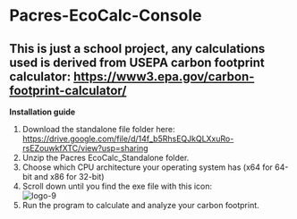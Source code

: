 # Pacres-EcoCalc-Console
## This is just a school project, any calculations used is derived from USEPA carbon footprint calculator: https://www3.epa.gov/carbon-footprint-calculator/
**Installation guide**
1. Download the standalone file folder here: https://drive.google.com/file/d/14f_b5RhsEQJkQLXxuRo-rsEZouwkfXTC/view?usp=sharing
2. Unzip the Pacres EcoCalc_Standalone folder.
3. Choose which CPU architecture your operating system has (x64 for 64-bit and x86 for 32-bit)
4. Scroll down until you find the exe file with this icon: <br>
   ![logo-9](https://github.com/user-attachments/assets/6ccb99aa-e5a3-4c5e-babb-2ddaa94f1756)
5. Run the program to calculate and analyze your carbon footprint.
